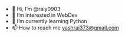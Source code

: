 - 👋 Hi, I’m @raiy0903
- 👀 I’m interested in WebDev
- 🌱 I’m currently learning Python
- 📫 How to reach me yashrai373@gmail.com

<!---
raiy0903/raiy0903 is a ✨ special ✨ repository because its `README.md` (this file) appears on your GitHub profile.
You can click the Preview link to take a look at your changes.
--->
